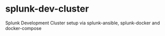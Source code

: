 # splunk-dev-cluster
Splunk Development Cluster setup via splunk-ansible, splunk-docker and docker-compose

